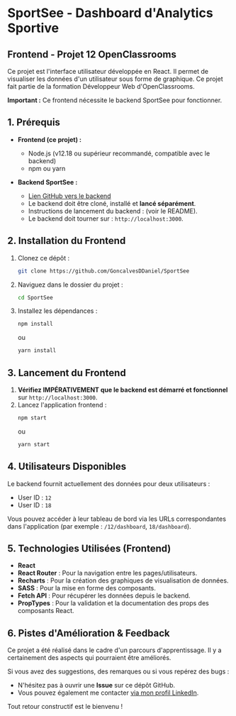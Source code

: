 # SportSee - Dashboard d'Analytics Sportive

## Frontend - Projet 12 OpenClassrooms

Ce projet est l'interface utilisateur développée en React. Il permet de visualiser les données d'un utilisateur sous forme de graphique. Ce projet fait partie de la formation Développeur Web d'OpenClassrooms.

**Important :** Ce frontend nécessite le backend SportSee pour fonctionner.

## 1. Prérequis

-   **Frontend (ce projet) :**

    -   Node.js (v12.18 ou supérieur recommandé, compatible avec le backend)
    -   npm ou yarn

-   **Backend SportSee :**
    -   [Lien GitHub vers le backend](https://github.com/OpenClassrooms-Student-Center/SportSee)
    -   Le backend doit être cloné, installé et **lancé séparément**.
    -   Instructions de lancement du backend : (voir le README).
    -   Le backend doit tourner sur : `http://localhost:3000`.

## 2. Installation du Frontend

1.  Clonez ce dépôt :
    ```bash
    git clone https://github.com/GoncalvesDDaniel/SportSee
    ```
2.  Naviguez dans le dossier du projet :
    ```bash
    cd SportSee
    ```
3.  Installez les dépendances :
    ```bash
    npm install
    ```
    ou
    ```bash
    yarn install
    ```

## 3. Lancement du Frontend

1.  **Vérifiez IMPÉRATIVEMENT que le backend est démarré et fonctionnel** sur `http://localhost:3000`.
2.  Lancez l'application frontend :
    ```bash
    npm start
    ```
    ou
    ```bash
    yarn start
    ```

## 4. Utilisateurs Disponibles

Le backend fournit actuellement des données pour deux utilisateurs :

-   User ID : `12`
-   User ID : `18`

Vous pouvez accéder à leur tableau de bord via les URLs correspondantes dans l'application (par exemple : `/12/dashboard`, `18/dashboard`).

## 5. Technologies Utilisées (Frontend)

-   **React**
-   **React Router** : Pour la navigation entre les pages/utilisateurs.
-   **Recharts** : Pour la création des graphiques de visualisation de données.
-   **SASS** : Pour la mise en forme des composants.
-   **Fetch API** : Pour récupérer les données depuis le backend.
-   **PropTypes** : Pour la validation et la documentation des props des composants React.

## 6. Pistes d'Amélioration & Feedback

Ce projet a été réalisé dans le cadre d'un parcours d'apprentissage. Il y a certainement des aspects qui pourraient être améliorés.

Si vous avez des suggestions, des remarques ou si vous repérez des bugs :

-   N'hésitez pas à ouvrir une **Issue** sur ce dépôt GitHub.
-   Vous pouvez également me contacter [via mon profil LinkedIn](https://www.linkedin.com/in/daniel-d-gon%C3%A7alves/).

Tout retour constructif est le bienvenu !
